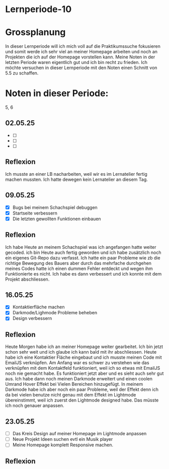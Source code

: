 # Lernperiode-10

# Grossplanung
In dieser Lernperiode will ich mich voll auf die Praktikumssuche fokusieren und somit werde ich sehr viel an meiner Homepage arbeiten und noch an Projekten die ich auf der Homepage vorstellen kann. Meine Noten in der letzten Periode waren eigentlich gut und ich bin recht zu frieden. Ich möchte versuchen in dieser Lernperiode mit den Noten einen Schnitt von 5.5 zu schaffen.


# Noten in dieser Periode:
5, 6



## 02.05.25
- [ ] 
- [ ] 
- [ ]  

## Reflexion

Ich musste an einer LB nacharbeiten, weil wir es im Lernatelier fertig machen mussten. Ich hatte dewegen kein Lernatelier an diesem Tag.

## 09.05.25

- [x] Bugs bei meinem Schachspiel debuggen
- [x] Startseite verbessern
- [x] Die letzten gewollten Funktionen einbauen
 
## Reflexion

Ich habe Heute an meinem Schachspiel was ich angefangen hatte weiter gecoded. ich bin Heute auch fertig geworden und ich habe zusätzlich noch ein eigenes Git-Repo dazu verfasst. Ich hatte ein paar Probleme wie zb die richtige Bewegung des Bauers aber durch das mehrfache durchgehen meines Codes hatte ich einen dummen Fehler entdeckt und wegen ihm Funktionierte es nicht. Ich habe es dann verbessert und ich konnte mit dem Projekt abschliessen.

## 16.05.25

- [x] Kontaktierfläche machen
- [x] Darkmode/Lighmode Probleme beheben
- [x] Design verbessern

## Reflexion

Heute Morgen habe ich an meiner Homepage weiter gearbeitet. Ich bin jetzt schon sehr weit und ich glaube ich kann bald mit ihr abschliessen. Heute habe ich eine Kontaktier Fläche eingebaut und ich musste meinen Code mit EmailJS verknüpfen. Am Anfang war es schwer zu verstehen wie das verknüpfen mit dem Kontaktfeld funktioniert, weil ich so etwas mit EmailJS noch nie gemacht habe. Es funktioniert jetzt aber und es sieht auch sehr gut aus. Ich habe dann noch meinen Darkmode erweitert und einen coolen Umrand Hover Effekt bei Vielen Bereichen hinzugefügt.  In meinem Darkmode habe ich aber noch ein paar Probleme, weil der Effekt denn ich da bei vielen benutze nicht genau mit dem Effekt im Lightmode übereinstimmt, weil ich zuerst den Lightmode designed habe. Das müsste ich noch genauer anpassen.

## 23.05.25

- [ ] Das Kreis Design auf meiner Homepage im Lightmode anpassen
- [ ] Neue Projekt Ideen suchen evtl ein Musik player
- [ ] Meine Homepage komplett Responsive machen.

## Reflexion

